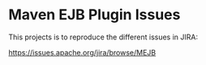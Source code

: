 Maven EJB Plugin Issues
=======================

This projects is to reproduce the different
issues in JIRA:

https://issues.apache.org/jira/browse/MEJB
